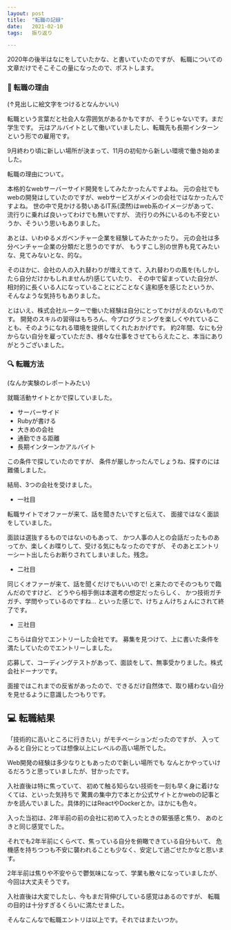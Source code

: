 ```yaml
---
layout: post
title:  "転職の記録"
date:   2021-02-10
tags:   振り返り

---
```


2020年の後半はなにをしていたかな、と書いていたのですが、
転職についての文章だけでそこそこの量になったので、ポストします。

### 🏢 転職の理由

(↑見出しに絵文字をつけるとなんかいい)

転職という言葉だと社会人な雰囲気があるかもですが、そうじゃないです。まだ学生です。
元はアルバイトとして働いていましたし、転職先も長期インターンという形での雇用です。

9月終わり頃に新しい場所が決まって、11月の初旬から新しい環境で働き始めました。

転職の理由について。

本格的なwebサーバーサイド開発をしてみたかったんですよね。
元の会社でもwebの開発はしていたのですが、webサービスがメインの会社ではなかったんですよね。
世の中で見かける勢いあるIT系(漠然)はweb系のイメージがあって、
流行りに乗れば良いってわけでも無いですが、
流行りの外にいるのも不安というか、そういう思いもありました。

あとは、いわゆるメガベンチャー企業を経験してみたかったり。
元の会社は多分ベンチャー企業の分類だと思うのですが、
もうすこし別の世界も見てみたいな、見てみないとな、的な。

そのほかに、会社の人の入れ替わりが増えてきて、入れ替わりの風を(もしかしたら自分だけかもしれませんが)感じていたり、
その中で留まっていた自分が、相対的に長くいる人になっていることにどことなく違和感を感じたというか、
そんなような気持ちもありました。

とはいえ、株式会社ルーターで働いた経験は自分にとってかけがえのないものです。
開発のスキルの習得はもちろん、今プログラミングを楽しくやれていることも、そのようになれる環境を提供してくれたおかげです。
約2年間、なにも分からない自分を雇っていただき、様々な仕事をさせてもらえたこと、本当にありがとうございました。

### 🔍 転職方法

(なんか実験のレポートみたい)

就職活動サイトとかで探していました。

- サーバーサイド
- Rubyが書ける
- 大きめの会社
- 通勤できる距離
- 長期インターンかアルバイト

この条件で探していたのですが、
条件が厳しかったんでしょうね、探すのには難儀しました。

結局、3つの会社を受けました。

- 一社目

転職サイトでオファーが来て、話を聞きたいですと伝えて、
面接ではなく面談をしていました。

面談は選抜するものではないのもあって、
かつ人事の人との会話だったものあってか、楽しくお喋りして、受ける気にもなったのですが、
そのあとエントリーシート出したらお断りされてしまいました。残念。

- 二社目

同じくオファーが来て、話を聞くだけでもいいので! と来たのでそのつもりで臨んだのですけど、
どうやら相手側は本選考の想定だったらしく、
かつ技術ガチガチ、学問やっているのですね... といった感じで、けちょんけちょんにされて終了です。

- 三社目

こちらは自分でエントリーした会社です。
募集を見つけて、上に書いた条件を満たしていたのでエントリーしました。

応募して、コーディングテストがあって、面談をして、無事受かりました。株式会社ドーナツです。

面接ではこれまでの反省があったので、できるだけ自然体で、取り繕わない自分を見せるように意識したつもりです。

## 💻 転職結果

「技術的に高いところに行きたい」がモチベーションだったのですが、
入ってみると自分にとっては想像以上にレベルの高い場所でした。

Web開発の経験は多少なりともあったので新しい場所でも
なんとかやっていけるだろうと思っていましたが、甘かったです。

入社直後は特に焦っていて、
初めて触る知らない技術を一刻も早く身に着けなくては、といった気持ちで
驚異の集中力で本とか公式サイトとかwebの記事とかを読んでいました。具体的にはReactやDockerとか。ほかにも色々。

入った当初は、2年半前の前の会社に初めて入ったときの緊張感と焦り、
あのときと同じ感覚でした。

それでも2年半前にくらべて、焦っている自分を俯瞰できている自分もいて、
危機感を持ちつつも不安に襲われることも少なく、安定して過ごせたかなと思います。

2年半前は焦りや不安やらで鬱気味になって、学業も散々になっていましたが、
今回は大丈夫そうです。

入社直後は大変でしたし、今もまだ背伸びしている感覚はあるのですが、
転職の目的は十分すぎるくらいに満たせました。

そんなこんなで転職エントリは以上です。それではまたいつか。

